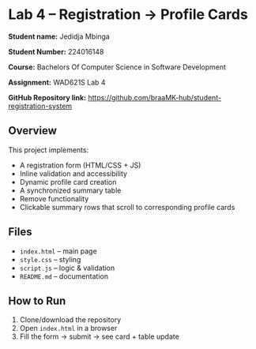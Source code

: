 # Lab 4 – Registration → Profile Cards

**Student name:** Jedidja Mbinga 

**Student Number:** 224016148

**Course:** Bachelors Of Computer Science in Software Development

**Assignment:** WAD621S Lab 4

**GitHub Repository link:** https://github.com/braaMK-hub/student-registration-system 

## Overview
This project implements:
- A registration form (HTML/CSS + JS)
- Inline validation and accessibility
- Dynamic profile card creation
- A synchronized summary table
- Remove functionality
- Clickable summary rows that scroll to corresponding profile cards

## Files
- `index.html` – main page
- `style.css` – styling
- `script.js` – logic & validation
- `README.md` – documentation

## How to Run
1. Clone/download the repository
2. Open `index.html` in a browser
3. Fill the form → submit → see card + table update
